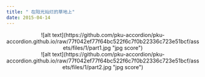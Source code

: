 ```yaml
---
title: " 在阳光灿烂的草地上"
date: 2015-04-14
---
```

<div style="text-align:center">
![alt text](https://github.com/pku-accordion/pku-accordion.github.io/raw/77f042ef77f64bc522f6c7f0b22336c723e51bcf/assets/files/1/part1.jpg "jpg score")
</div>

<div style="text-align:center">
![alt text](https://github.com/pku-accordion/pku-accordion.github.io/raw/77f042ef77f64bc522f6c7f0b22336c723e51bcf/assets/files/1/part2.jpg "jpg score")
</div>


